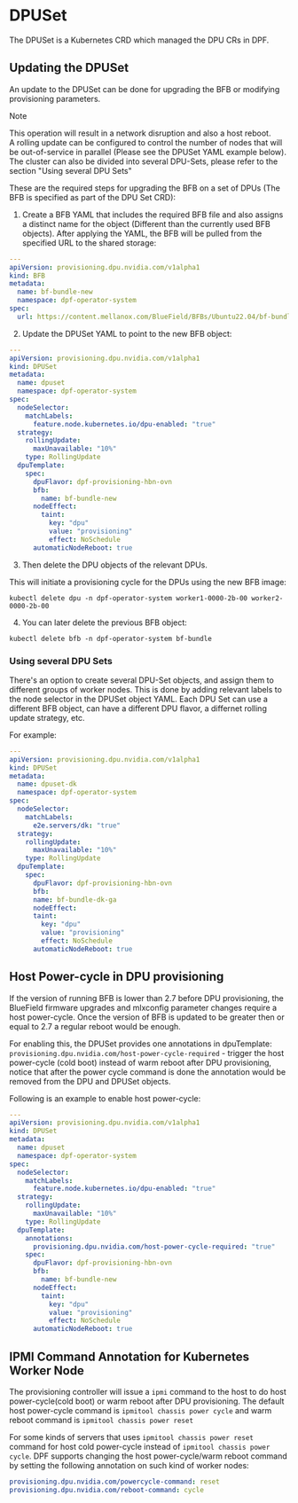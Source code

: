 # DPUSet

The DPUSet is a Kubernetes CRD which managed the DPU CRs in DPF.

## Updating the DPUSet

An update to the DPUSet can be done for upgrading the BFB or modifying provisioning parameters.

> [!NOTE]  
> This operation will result in a network
> disruption and also a host reboot.  
> A rolling update can be configured to control the number of nodes that will be out-of-service in parallel (Please see the DPUSet YAML example below).  
> The cluster can also be divided into several DPU-Sets, please refer to the section
> "Using several DPU Sets"

These are the required steps for upgrading the BFB on a set of DPUs
(The BFB is specified as part of the DPU Set CRD):
1) Create a BFB YAML that includes the required BFB file and also assigns a distinct name for the object  (Different than the currently used BFB objects).
After applying the YAML, the BFB will be pulled from the specified URL to the shared storage:

```yaml
---
apiVersion: provisioning.dpu.nvidia.com/v1alpha1
kind: BFB
metadata:
  name: bf-bundle-new
  namespace: dpf-operator-system
spec:
  url: https://content.mellanox.com/BlueField/BFBs/Ubuntu22.04/bf-bundle-2.9.0-90_24.10_ubuntu-22.04_prod.bfb
```

2) Update the DPUSet YAML to point to the new BFB object:



```yaml
---
apiVersion: provisioning.dpu.nvidia.com/v1alpha1
kind: DPUSet
metadata:
  name: dpuset
  namespace: dpf-operator-system
spec:
  nodeSelector:
    matchLabels:
      feature.node.kubernetes.io/dpu-enabled: "true"
  strategy:
    rollingUpdate:
      maxUnavailable: "10%"
    type: RollingUpdate
  dpuTemplate:
    spec:
      dpuFlavor: dpf-provisioning-hbn-ovn
      bfb:
        name: bf-bundle-new
      nodeEffect:
        taint:
          key: "dpu"
          value: "provisioning"
          effect: NoSchedule
      automaticNodeReboot: true
```

3) Then delete the DPU objects of the relevant DPUs.

This will initiate a provisioning cycle for the DPUs using the new BFB image:


```shell
kubectl delete dpu -n dpf-operator-system worker1-0000-2b-00 worker2-0000-2b-00
```
4) You can later delete the previous BFB object:

```shell
kubectl delete bfb -n dpf-operator-system bf-bundle
```

### Using several DPU Sets

There's an option to create several DPU-Set objects, and assign them to different groups of worker nodes.
This is done by adding relevant labels to the node selector in the DPUSet object YAML.
Each DPU Set can use a different BFB object, can have a different DPU flavor, a differnet rolling update strategy, etc.

For example:

```yaml
---
apiVersion: provisioning.dpu.nvidia.com/v1alpha1
kind: DPUSet
metadata:
  name: dpuset-dk
  namespace: dpf-operator-system
spec:
  nodeSelector:
    matchLabels:
      e2e.servers/dk: "true"
  strategy:
    rollingUpdate:
      maxUnavailable: "10%"
    type: RollingUpdate
  dpuTemplate:
    spec:
      dpuFlavor: dpf-provisioning-hbn-ovn
      bfb:
      name: bf-bundle-dk-ga
      nodeEffect:
      taint:
        key: "dpu"
        value: "provisioning"
        effect: NoSchedule
      automaticNodeReboot: true
```

## Host Power-cycle in DPU provisioning

If the version of running BFB is lower than 2.7 before DPU provisioning, the BlueField firmware upgrades and mlxconfig parameter changes require a host power-cycle. Once the version of BFB is updated to be greater then or equal to 2.7 a regular reboot would be enough.

For enabling this, the DPUSet provides one annotations in dpuTemplate:
`provisioning.dpu.nvidia.com/host-power-cycle-required` - trigger the host power-cycle (cold boot) instead of warm reboot after DPU provisioning, notice that after the power cycle command is done the annotation would be removed from the DPU and DPUSet objects.

Following is an example to enable host power-cycle:

```yaml
---
apiVersion: provisioning.dpu.nvidia.com/v1alpha1
kind: DPUSet
metadata:
  name: dpuset
  namespace: dpf-operator-system
spec:
  nodeSelector:
    matchLabels:
      feature.node.kubernetes.io/dpu-enabled: "true"
  strategy:
    rollingUpdate:
      maxUnavailable: "10%"
    type: RollingUpdate
  dpuTemplate:
    annotations:
      provisioning.dpu.nvidia.com/host-power-cycle-required: "true"
    spec:
      dpuFlavor: dpf-provisioning-hbn-ovn
      bfb:
        name: bf-bundle-new
      nodeEffect:
        taint:
          key: "dpu"
          value: "provisioning"
          effect: NoSchedule
      automaticNodeReboot: true
```

## IPMI Command Annotation for Kubernetes Worker Node

The provisioning controller will issue a `ipmi` command to the host to do host power-cycle(cold boot) or warm reboot after DPU provisioning. The default host power-cycle command is `ipmitool chassis power cycle` and warm reboot command is `ipmitool chassis power reset`

For some kinds of servers that uses `ipmitool chassis power reset` command for host cold power-cycle instead of `ipmitool chassis power cycle`. DPF supports changing the host power-cycle/warm reboot command by setting the following annotation on such kind of worker nodes:

```yaml
provisioning.dpu.nvidia.com/powercycle-command: reset
provisioning.dpu.nvidia.com/reboot-command: cycle
```
